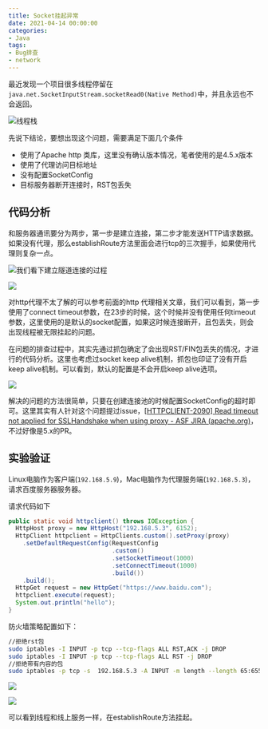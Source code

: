 ```yaml
---
title: Socket挂起异常
date: 2021-04-14 00:00:00
categories: 
- Java
tags:
- Bug排查
- network
---
```


最近发现一个项目很多线程停留在`java.net.SocketInputStream.socketRead0(Native Method)`中，并且永远也不会返回。

![线程栈](https://blog.abely.store/carbon.svg)

先说下结论，要想出现这个问题，需要满足下面几个条件

- 使用了Apache http 类库，这里没有确认版本情况，笔者使用的是4.5.x版本
- 使用了代理访问目标地址
- 没有配置SocketConfig
- 目标服务器断开连接时，RST包丢失

<!--more-->

## 代码分析

和服务器通讯要分为两步，第一步是建立连接，第二步才能发送HTTP请求数据。如果没有代理，那么establishRoute方法里面会进行tcp的三次握手，如果使用代理则复杂一点。

![](http://blog.abely.store/image-20210413180607724.png)我们看下建立隧道连接的过程

![](http://blog.abely.store/image-20210414142619604.png)

对http代理不太了解的可以参考前面的http 代理相关文章，我们可以看到，第一步使用了connect timeout参数，在23步的时候，这个时候并没有使用任何timeout参数，这里使用的是默认的socket配置，如果这时候连接断开，且包丢失，则会出现线程被无限挂起的问题。

在问题的排查过程中，其实先通过抓包确定了会出现RST/FIN包丢失的情况，才进行的代码分析。这里也考虑过socket keep alive机制，抓包也印证了没有开启keep alive机制。可以看到，默认的配置是不会开启keep alive选项。

![](http://blog.abely.store/image-20210414143720659.png)

解决的问题的方法很简单，只要在创建连接池的时候配置SocketConfig的超时即可。这里其实有人针对这个问题提过issue，[[HTTPCLIENT-2090\] Read timeout not applied for SSLHandshake when using proxy - ASF JIRA (apache.org)](https://issues.apache.org/jira/browse/HTTPCLIENT-2090)，不过好像是5.x的PR。

## 实验验证
Linux电脑作为客户端(`192.168.5.9`)，Mac电脑作为代理服务端(`192.168.5.3`)，请求百度服务器服务器。

请求代码如下

```java
public static void httpclient() throws IOException {
  HttpHost proxy = new HttpHost("192.168.5.3", 6152);
  HttpClient httpclient = HttpClients.custom().setProxy(proxy)
    .setDefaultRequestConfig(RequestConfig
                             .custom()
                             .setSocketTimeout(1000)
                             .setConnectTimeout(1000)
                             .build())
    .build();
  HttpGet request = new HttpGet("https://www.baidu.com");
  httpclient.execute(request);
  System.out.println("hello");
}
```

防火墙策略配置如下：

```sh
//拒绝rst包
sudo iptables -I INPUT -p tcp --tcp-flags ALL RST,ACK -j DROP
sudo iptables -I INPUT -p tcp --tcp-flags ALL RST -j DROP
//拒绝带有内容的包
sudo iptables -p tcp -s  192.168.5.3 -A INPUT -m length --length 65:65535  -j DROP
```

![](http://blog.abely.store/image-20210319230045682.png)

![](http://blog.abely.store/image-20210319231152660.png)

可以看到线程和线上服务一样，在establishRoute方法挂起。

